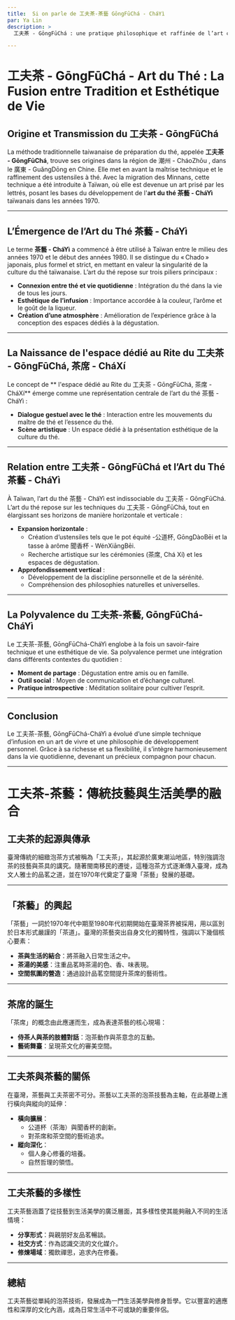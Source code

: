 ```yaml
---
title:  Si on parle de 工夫茶-茶藝 GōngFūChá - CháYì
par: Ya Lin
description: >
  工夫茶 - GōngFūChá : une pratique philosophique et raffinée de l’art chinois du thé (茶藝 - háYì)

---
```


# 工夫茶 - GōngFūChá - Art du Thé : La Fusion entre Tradition et Esthétique de Vie

## Origine et Transmission du 工夫茶 - GōngFūChá

La méthode traditionnelle taiwanaise de préparation du thé, appelée **工夫茶 - GōngFūChá**, trouve ses origines dans la région de 潮州 - CháoZhōu , dans le 廣東 - GuǎngDōng en Chine. Elle met en avant la maîtrise technique et le raffinement des ustensiles à thé. Avec la migration des Minnans, cette technique a été introduite à Taïwan, où elle est devenue un art prisé par les lettrés, posant les bases du développement de l'**art du thé 茶藝 - CháYì** taïwanais dans les années 1970.

---

## L’Émergence de l’Art du Thé 茶藝 - CháYì

Le terme **茶藝 - CháYì** a commencé à être utilisé à Taïwan entre le milieu des années 1970 et le début des années 1980. Il se distingue du « Chado » japonais, plus formel et strict, en mettant en valeur la singularité de la culture du thé taïwanaise. L’art du thé repose sur trois piliers principaux :
- **Connexion entre thé et vie quotidienne** : Intégration du thé dans la vie de tous les jours.
- **Esthétique de l’infusion** : Importance accordée à la couleur, l’arôme et le goût de la liqueur.
- **Création d’une atmosphère** : Amélioration de l’expérience grâce à la conception des espaces dédiés à la dégustation.

---

## La Naissance de l'espace dédié au Rite du 工夫茶 - GōngFūChá, 茶席 - CháXí

Le concept de ** l'espace dédié au Rite du 工夫茶 - GōngFūChá, 茶席 - CháXí** émerge comme une représentation centrale de l’art du thé 茶藝 - CháYì :
- **Dialogue gestuel avec le thé** : Interaction entre les mouvements du maître de thé et l’essence du thé.
- **Scène artistique** : Un espace dédié à la présentation esthétique de la culture du thé.

---

## Relation entre 工夫茶 - GōngFūChá et l’Art du Thé 茶藝 - CháYì

À Taïwan, l’art du thé 茶藝 - CháYì est indissociable du 工夫茶 - GōngFūChá. L’art du thé repose sur les techniques du 工夫茶 - GōngFūChá, tout en élargissant ses horizons de manière horizontale et verticale :
- **Expansion horizontale** :
  - Création d’ustensiles tels que le pot équité -公道杯, GōngDàoBēi et la tasse à arôme 聞香杯 - WénXiāngBēi.
  - Recherche artistique sur les cérémonies (茶席, Chá Xí) et les espaces de dégustation.
- **Approfondissement vertical** :
  - Développement de la discipline personnelle et de la sérénité.
  - Compréhension des philosophies naturelles et universelles.

---

## La Polyvalence du 工夫茶-茶藝, GōngFūChá-CháYì

Le 工夫茶-茶藝, GōngFūChá-CháYì englobe à la fois un savoir-faire technique et une esthétique de vie. Sa polyvalence permet une intégration dans différents contextes du quotidien :
- **Moment de partage** : Dégustation entre amis ou en famille.
- **Outil social** : Moyen de communication et d’échange culturel.
- **Pratique introspective** : Méditation solitaire pour cultiver l’esprit.

---

## Conclusion

Le 工夫茶-茶藝, GōngFūChá-CháYì a évolué d’une simple technique d’infusion en un art de vivre et une philosophie de développement personnel. Grâce à sa richesse et sa flexibilité, il s’intègre harmonieusement dans la vie quotidienne, devenant un précieux compagnon pour chacun.

---

# 工夫茶-茶藝：傳統技藝與生活美學的融合

## 工夫茶的起源與傳承

臺灣傳統的細緻泡茶方式被稱為「工夫茶」，其起源於廣東潮汕地區，特別強調泡茶的技藝與茶具的講究。隨著閩南移民的遷徙，這種泡茶方式逐漸傳入臺灣，成為文人雅士的品茗之道，並在1970年代奠定了臺灣「茶藝」發展的基礎。

---

## 「茶藝」的興起

「茶藝」一詞於1970年代中期至1980年代初期開始在臺灣茶界被採用，用以區別於日本形式嚴謹的「茶道」。臺灣的茶藝突出自身文化的獨特性，強調以下幾個核心要素：
- **茶與生活的結合**：將茶融入日常生活之中。
- **茶湯的美感**：注重品茗時茶湯的色、香、味表現。
- **空間氛圍的營造**：通過設計品茗空間提升茶席的藝術性。

---

## 茶席的誕生

「茶席」的概念由此應運而生，成為表達茶藝的核心現場：
- **侍茶人與茶的肢體對話**：泡茶動作與茶意念的互動。
- **藝術舞臺**：呈現茶文化的審美空間。

---

## 工夫茶與茶藝的關係

在臺灣，茶藝與工夫茶密不可分。茶藝以工夫茶的泡茶技藝為主軸，在此基礎上進行橫向與縱向的延伸：
- **橫向擴展**： 
  - 公道杯（茶海）與聞香杯的創新。
  - 對茶席和茶空間的藝術追求。
- **縱向深化**： 
  - 個人身心修養的培養。
  - 自然哲理的領悟。

---

## 工夫茶藝的多樣性

工夫茶藝涵蓋了從技藝到生活美學的廣泛層面，其多樣性使其能夠融入不同的生活情境：
- **分享形式**：與親朋好友品茗暢談。
- **社交方式**：作為認識交流的文化媒介。
- **修煉場域**：獨飲禪思，追求內在修養。

---

## 總結

工夫茶藝從單純的泡茶技術，發展成為一門生活美學與修身哲學。它以豐富的適應性和深厚的文化內涵，成為日常生活中不可或缺的重要伴侶。


